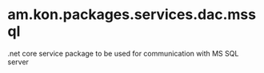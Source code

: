 # am.kon.packages.services.dac.mssql
.net core service package to be used for communication with MS SQL server
